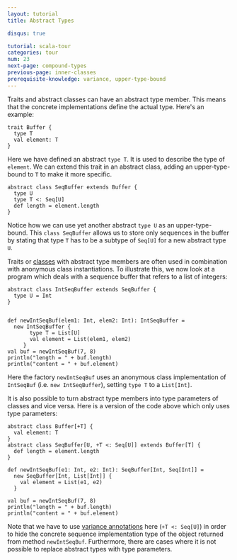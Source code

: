 ```yaml
---
layout: tutorial
title: Abstract Types

disqus: true

tutorial: scala-tour
categories: tour
num: 23
next-page: compound-types
previous-page: inner-classes
prerequisite-knowledge: variance, upper-type-bound
---
```


Traits and abstract classes can have an abstract type member. This means that the concrete implementations define the actual type. Here's an example:

```tut
trait Buffer {
  type T
  val element: T
}
```
Here we have defined an abstract `type T`. It is used to describe the type of `element`. We can extend this trait in an abstract class, adding an upper-type-bound to `T` to make it more specific.

```tut
abstract class SeqBuffer extends Buffer {
  type U
  type T <: Seq[U]
  def length = element.length
}
```
Notice how we can use yet another abstract `type U` as an upper-type-bound. This `class SeqBuffer` allows us to store only sequences in the buffer by stating that type `T` has to be a subtype of `Seq[U]` for a new abstract type `U`.

Traits or [classes](classes.html) with abstract type members are often used in combination with anonymous class instantiations. To illustrate this, we now look at a program which deals with a sequence buffer that refers to a list of integers:

```tut
abstract class IntSeqBuffer extends SeqBuffer {
  type U = Int
}


def newIntSeqBuf(elem1: Int, elem2: Int): IntSeqBuffer =
  new IntSeqBuffer {
       type T = List[U]
       val element = List(elem1, elem2)
     }
val buf = newIntSeqBuf(7, 8)
println("length = " + buf.length)
println("content = " + buf.element)
```
Here the factory `newIntSeqBuf` uses an anonymous class implementation of `IntSeqBuf` (i.e. `new IntSeqBuffer`), setting `type T` to a `List[Int]`.

It is also possible to turn abstract type members into type parameters of classes and vice versa. Here is a version of the code above which only uses type parameters:

```tut
abstract class Buffer[+T] {
  val element: T
}
abstract class SeqBuffer[U, +T <: Seq[U]] extends Buffer[T] {
  def length = element.length
}

def newIntSeqBuf(e1: Int, e2: Int): SeqBuffer[Int, Seq[Int]] =
  new SeqBuffer[Int, List[Int]] {
    val element = List(e1, e2)
  }

val buf = newIntSeqBuf(7, 8)
println("length = " + buf.length)
println("content = " + buf.element)
```

Note that we have to use [variance annotations](variances.html) here (`+T <: Seq[U]`) in order to hide the concrete sequence implementation type of the object returned from method `newIntSeqBuf`.  Furthermore, there are cases where it is not possible to replace abstract types with type parameters.
